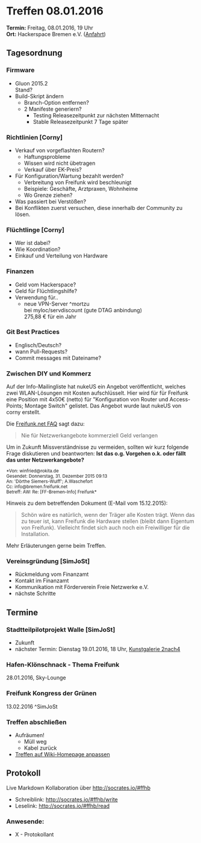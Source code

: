 # Treffen 08.01.2016
**Termin:** Freitag, 08.01.2016, 19 Uhr  
**Ort:** Hackerspace Bremen e.V. ([Anfahrt](https://www.hackerspace-bremen.de/anfahrt/))

## Tagesordnung
### Firmware
- Gluon 2015.2  
  Stand?
- Build-Skript ändern
    - Branch-Option entfernen?
    - 2 Manifeste generiern?
        - Testing Releasezeitpunkt zur nächsten Mitternacht  
        - Stable Releasezeitpunkt 7 Tage später

### Richtlinien [Corny]
- Verkauf von vorgeflashten Routern?
  - Haftungsprobleme
  - Wissen wird nicht übetragen
  - Verkauf über EK-Preis?
- Für Konfiguration/Wartung bezahlt werden?
    - Verbreitung von Freifunk wird beschleunigt
    - Beispiele: Geschäfte, Arztpraxen, Wohnheime
    - Wo Grenze ziehen?
- Was passiert bei Verstößen?
- Bei Konflikten zuerst versuchen, diese innerhalb der Community zu lösen.

### Flüchtlinge [Corny]

- Wer ist dabei?
- Wie Koordination?
- Einkauf und Verteilung von Hardware

### Finanzen
- Geld vom Hackerspace?
- Geld für Flüchtlingshilfe?
- Verwendung für..
    - neue VPN-Server ^mortzu  
      bei myloc/servdiscount (gute DTAG anbindung)  
      275,88 € für ein Jahr 

### Git Best Practices
- Englisch/Deutsch?
- wann Pull-Requests?
- Commit messages mit Dateiname?

### Zwischen DIY und Kommerz

Auf der Info-Mailingliste hat nukeUS ein Angebot veröffentlicht, welches zwei WLAN-Lösungen mit Kosten aufschlüsselt. Hier wird für für Freifunk eine Position mit 4x50€ (netto) für "Konfiguration von Router und Access-Points; Montage Switch" gelistet. Das Angebot wurde laut nukeUS von corny erstellt.

Die [Freifunk.net FAQ](https://freifunk.net/worum-geht-es/haufige-fragen) sagt dazu:
> Nie für Netzwerkangebote kommerziell Geld verlangen

Um in Zukunft Missverständnisse zu vermeiden, sollten wir kurz folgende Frage diskutieren und beantworten: 
**Ist das o.g. Vorgehen o.k. oder fällt das unter Netzwerkangebote?**

<small>
*Von: winfried@rokita.de<br/>
Gesendet: Donnerstag, 31. Dezember 2015 09:13<br/>
An: 'Dörthe Siemers-Wulff'; A.Waschefort<br/>
Cc: info@bremen.freifunk.net<br/>
Betreff: AW: Re: [FF-Bremen-Info] Freifunk*
</small>

Hinweis zu dem betreffenden Dokument (E-Mail vom 15.12.2015):
> Schön wäre es natürlich, wenn der Träger alle Kosten trägt. Wenn das zu teuer ist, kann Freifunk die Hardware stellen (bleibt dann Eigentum von Freifunk). Vielleicht findet sich auch noch ein Freiwilliger für die Installation.

Mehr Erläuterungen gerne beim Treffen.

### Vereinsgründung [SimJoSt]
* Rückmeldung vom Finanzamt
* Kontakt im Finanzamt
* Kommunikation mit Förderverein Freie Netzwerke e.V.
* nächste Schritte


## Termine
### Stadtteilpilotprojekt Walle [SimJoSt]
* Zukunft
* nächster Termin: Dienstag 19.01.2016, 18 Uhr, [Kunstgalerie 2nach4](http://2nach4.de/)

### Hafen-Klönschnack - Thema Freifunk
28.01.2016, Sky-Lounge

### Freifunk Kongress der Grünen
13.02.2016 ^SimJoSt


### Treffen abschließen
* Aufräumen!
  * Müll weg
  * Kabel zurück
* [Treffen auf Wiki-Homepage anpassen](Home)


## Protokoll
Live Markdown Kollaboration über http://socrates.io/#ffhb
* Schreiblink: http://socrates.io/#ffhb/write
* Leselink: http://socrates.io/#ffhb/read

### Anwesende:
* X - Protokollant